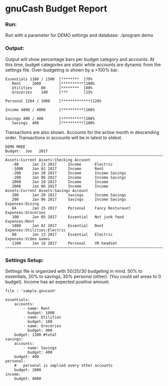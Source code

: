 # gnuCash Budget Report
### Run:
Run with a parameter for DEMO settings and database: ./program demo

### Output:

Output will show percentage bars per budget category and accounts. At this time, budget categories are static while accounts are dynamic from the settings file.
Over-budgeting is shown by a >100% bar.
```
Essentials 1180 / 1500	[********  ]79%
   Rent 	1000 	    [**********]100%
   Utilities 	80 	    [********  ]80%
   Groceries 	100 	[***       ]25%

Personal 1284 / 1000	[*************]128%

Income 4000 / 4000	    [**********]100%

Savings 400 / 400	    [**********]100%
   Savings 	400 	    [**********]100%

```
Transactions are also shown. Accounts for the active month in descending order. Transactions in accounts will be in latest to oldest.
```
DEMO MODE
Budget:  Jan   2017
~~~~~~~~~~~~~~~~~~~~~~~~~~~~~~~~~~~~~~~~~~~~~~~~~~~~~~~~~~~~~~~~~~~~~~~~~~~~~~~~~~~~~~
Assets:Current Assets:Checking Account
   -80 		Jan 13 2017 	Income		Electric
   -1000 	Jan 02 2017 	Income		Rent
   -200 	Jan 20 2017 	Income		Income Savings
   -200 	Jan 06 2017 	Income		Income Savings
   2000 	Jan 20 2017 	Income		Income
   2000 	Jan 06 2017 	Income		Income
Assets:Current Assets:Savings Account
   200 		Jan 20 2017 	Savings 	Income Savings
   200 		Jan 06 2017 	Savings 	Income Savings
Expenses:Dining
   84 		Jan 25 2017 	Personal 	Fancy Resturaunt
Expenses:Groceries
   100 		Jan 05 2017 	Essential 	Not junk food
Expenses:Rent
   1000 	Jan 02 2017 	Essential 	Rent
Expenses:Utilities:Electric
   80 		Jan 13 2017 	Essential 	Electric
Expenses:Video Games
   1200 	Jan 18 2017 	Personal 	VR headset
~~~~~~~~~~~~~~~~~~~~~~~~~~~~~~~~~~~~~~~~~~~~~~~~~~~~~~~~~~~~~~~~~~~~~~~~~~~~~~~~~~~~~~
```
### Settings Setup:
Settings file is organized with 50/20/30 budgeting in mind. 50% to essentials, 20% to savings, 30% personal (other). (You could set areas to 0 budget). Income has an expected positive amount.

```
file : 'sample.gnucash'

essentials:
    accounts: 
        - name: Rent
          budget: 1000
        - name: Utilities
          budget: 100
        - name: Groceries
          budget: 400
    budget: 1100 #total
savings:
    accounts: 
        - name: Savings
          budget: 400
    budget: 400
personal:
    #   personal is implied every other accounts
    budget: 1000
income:
    budget: 4000

```
